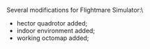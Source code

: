 Several modifications for Flightmare Simulator:\
* hector quadrotor added; 
* indoor environment added; 
* working octomap added; 
